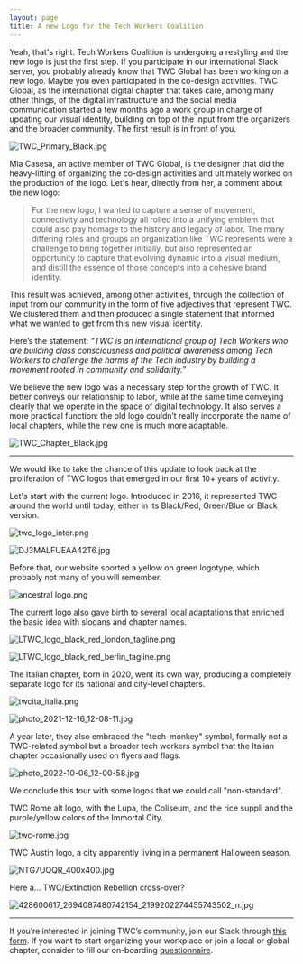 ```yaml
---
layout: page
title: A new Logo for the Tech Workers Coalition
---
```


Yeah, that's right. Tech Workers Coalition is undergoing a restyling and the new logo is just the first step. If you participate in our international Slack server, you probably already know that TWC Global has been working on a new logo. Maybe you even participated in the co-design activities. TWC Global, as the international digital chapter that takes care, among many other things, of the digital infrastructure and the social media communication started a few months ago a work group in charge of updating our visual identity, building on top of the input from the organizers and the broader community. The first result is in front of you.

![TWC_Primary_Black.jpg](/assets/img/logo_article/A%20new%20logo%20for%20the%20Tech%20Workers%20Coalition%203ca1770cb11e4c928ad0287a5656581e/TWC_Primary_Black.jpg)

Mia Casesa, an active member of TWC Global, is the designer that did the heavy-lifting of organizing the co-design activities and ultimately worked on the production of the logo. Let's hear, directly from her, a comment about the new logo:

> For the new logo, I wanted to capture a sense of movement, connectivity and technology all rolled into a unifying emblem that could also pay homage to the history and legacy of labor. The many differing roles and groups an organization like TWC represents were a challenge to bring together initially, but also represented an opportunity to capture that evolving dynamic into a visual medium, and distill the essence of those concepts into a cohesive brand identity.

This result was achieved, among other activities, through the collection of input from our community in the form of five adjectives that represent TWC. We clustered them and then produced a single statement that informed what we wanted to get from this new visual identity. 

Here’s the statement: *“TWC is an international group of Tech Workers who are building class consciousness and political awareness among Tech Workers to challenge the harms of the Tech industry by building a movement rooted in community and solidarity.”*

We believe the new logo was a necessary step for the growth of TWC. It better conveys our relationship to labor, while at the same time conveying clearly that we operate in the space of digital technology. It also serves a more practical function: the old logo couldn’t really incorporate the name of local chapters, while the new one is much more adaptable.

![TWC_Chapter_Black.jpg](/assets/img/logo_article/A%20new%20logo%20for%20the%20Tech%20Workers%20Coalition%203ca1770cb11e4c928ad0287a5656581e/TWC_Chapter_Black.jpg)

---

We would like to take the chance of this update to look back at the proliferation of TWC logos that emerged in our first 10+ years of activity.

Let's start with the current logo. Introduced in 2016, it represented TWC around the world until today, either in its Black/Red, Green/Blue or Black version.

![twc_logo_inter.png](/assets/img/logo_article/A%20new%20logo%20for%20the%20Tech%20Workers%20Coalition%203ca1770cb11e4c928ad0287a5656581e/twc_logo_inter.png)

![DJ3MALFUEAA42T6.jpg](/assets/img/logo_article/A%20new%20logo%20for%20the%20Tech%20Workers%20Coalition%203ca1770cb11e4c928ad0287a5656581e/1b151cf2-dc24-4d99-9111-5bda2f3e0751.png)

Before that, our website sported a yellow on green logotype, which probably not many of you will remember.

![ancestral logo.png](/assets/img/logo_article/A%20new%20logo%20for%20the%20Tech%20Workers%20Coalition%203ca1770cb11e4c928ad0287a5656581e/ancestral_logo.png)

The current logo also gave birth to several local adaptations that enriched the basic idea with slogans and chapter names.

![LTWC_logo_black_red_london_tagline.png](/assets/img/logo_article/A%20new%20logo%20for%20the%20Tech%20Workers%20Coalition%203ca1770cb11e4c928ad0287a5656581e/LTWC_logo_black_red_london_tagline.png)

![LTWC_logo_black_red_berlin_tagline.png](/assets/img/logo_article/A%20new%20logo%20for%20the%20Tech%20Workers%20Coalition%203ca1770cb11e4c928ad0287a5656581e/LTWC_logo_black_red_berlin_tagline.png)

The Italian chapter, born in 2020, went its own way, producing a completely separate logo for its national and city-level chapters.

![twcita_italia.png](/assets/img/logo_article/A%20new%20logo%20for%20the%20Tech%20Workers%20Coalition%203ca1770cb11e4c928ad0287a5656581e/e3ca9a11-1f55-41cf-a8d4-c2d52d3a1365.png)

![photo_2021-12-16_12-08-11.jpg](/assets/img/logo_article/A%20new%20logo%20for%20the%20Tech%20Workers%20Coalition%203ca1770cb11e4c928ad0287a5656581e/photo_2021-12-16_12-08-11.jpg)

A year later, they also embraced the "tech-monkey" symbol, formally not a TWC-related symbol but a broader tech workers symbol that the Italian chapter occasionally used on flyers and flags.

![photo_2022-10-06_12-00-58.jpg](/assets/img/logo_article/A%20new%20logo%20for%20the%20Tech%20Workers%20Coalition%203ca1770cb11e4c928ad0287a5656581e/photo_2022-10-06_12-00-58.jpg)

We conclude this tour with some logos that we could call "non-standard".

TWC Rome alt logo, with the Lupa, the Coliseum, and the rice supplì and the purple/yellow colors of the Immortal City.

![twc-rome.jpg](/assets/img/logo_article/A%20new%20logo%20for%20the%20Tech%20Workers%20Coalition%203ca1770cb11e4c928ad0287a5656581e/twc-rome.jpg)

TWC Austin logo, a city apparently living in a permanent Halloween season.

![NTG7UQQR_400x400.jpg](/assets/img/logo_article/A%20new%20logo%20for%20the%20Tech%20Workers%20Coalition%203ca1770cb11e4c928ad0287a5656581e/NTG7UQQR_400x400.jpg)

Here a… TWC/Extinction Rebellion cross-over?

![428600617_2694087480742154_2199202274455743502_n.jpg](/assets/img/logo_article/A%20new%20logo%20for%20the%20Tech%20Workers%20Coalition%203ca1770cb11e4c928ad0287a5656581e/428600617_2694087480742154_2199202274455743502_n.jpg)

---

If you’re interested in joining TWC’s community, join our Slack through [this form](/assets/img/logo_article/https://techworkerscoalition.org/subscribe/). If you want to start organizing your workplace or join a local or global chapter, consider to fill our on-boarding [questionnaire](/assets/img/logo_article/https://airtable.com/appJrthJnZ1Jc47Lo/pagHm2D1afp1gJMw4/form).
